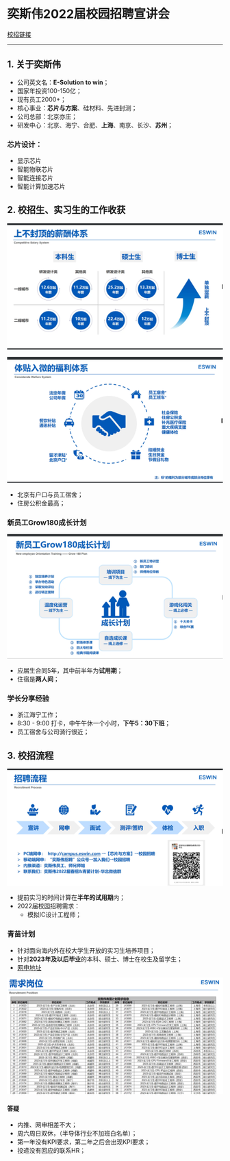 # 奕斯伟2022届校园招聘宣讲会
[校招链接](http://campus.eswin.com)


---

## 1. 关于奕斯伟

- 公司英文名：**E-Solution to win**； 
- 国家年投资100-150亿；
- 现有员工2000+；
- 核心事业：**芯片与方案**、硅材料、先进封测；
- 公司总部：北京亦庄；
- 研发中心：北京、海宁、合肥、**上海**、南京、长沙、**苏州**；
  
### 芯片设计：
- 显示芯片
- 智能物联芯片
- 智能连接芯片
- 智能计算加速芯片

## 2. 校招生、实习生的工作收获
![](src/img/2022-04-13-15-30-03.png)

![](src/img/2022-04-13-15-30-39.png)

- 北京有户口与员工宿舍；
- 住房公积金最高；

### 新员工Grow180成长计划

![](src/img/2022-04-13-15-33-42.png)

- 应届生合同5年，其中前半年为**试用期**；
- 住宿是**两人间**；

### 学长分享经验

- 浙江海宁工作；
- 8:30 - 9:00 打卡，中午午休一个小时，**下午5：30下班**；
- 员工宿舍与公司骑行很近；

## 3. 校招流程

![](src/img/2022-04-13-15-46-08.png)

- 提前实习的时间计算在**半年的试用期**内；
- 2022届校园招聘需求：
  - 模拟IC设计工程师；


### 青苗计划
- 针对面向海内外在校大学生开放的实习生培养项目；
- 针对**2023年及以后毕业**的本科、硕士、博士在校生及留学生；
- [网申地址](http://campus.eswin.com)

![](src/img/2022-04-13-15-51-17.png)

#### 答疑
- 内推、网申相差不大；
- 周六周日双休，（半导体行业不加班白名单）；
- 第一年没有KPI要求，第二年之后会出现KPI要求；
- 投递没有回应的联系HR；